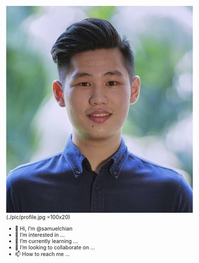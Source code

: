 [![Header](https://github.com/samuelchian/samuelchian/blob/main/profile.jpg "Header")](https://www.linkedin.com/in/samuel-chian/)(./pic/profile.jpg =100x20)

- 👋 Hi, I’m @samuelchian
- 👀 I’m interested in ...
- 🌱 I’m currently learning ...
- 💞️ I’m looking to collaborate on ...
- 📫 How to reach me ...

<!---
samuelchian/samuelchian is a ✨ special ✨ repository because its `README.md` (this file) appears on your GitHub profile.
You can click the Preview link to take a look at your changes.
--->
